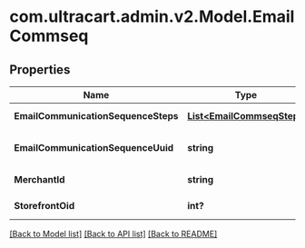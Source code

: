 # com.ultracart.admin.v2.Model.EmailCommseq
## Properties

Name | Type | Description | Notes
------------ | ------------- | ------------- | -------------
**EmailCommunicationSequenceSteps** | [**List&lt;EmailCommseqStep&gt;**](EmailCommseqStep.md) | Array of steps | [optional] 
**EmailCommunicationSequenceUuid** | **string** | Email commseq UUID | [optional] 
**MerchantId** | **string** | Merchant ID | [optional] 
**StorefrontOid** | **int?** | Storefront oid | [optional] 


[[Back to Model list]](../README.md#documentation-for-models) [[Back to API list]](../README.md#documentation-for-api-endpoints) [[Back to README]](../README.md)

